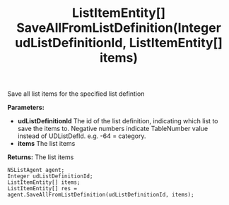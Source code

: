 ﻿---
uid: crmscript_ref_NSListAgent_SaveAllFromListDefinition
title: ListItemEntity[] SaveAllFromListDefinition(Integer udListDefinitionId, ListItemEntity[] items)
intellisense: NSListAgent.SaveAllFromListDefinition
keywords: NSListAgent, SaveAllFromListDefinition
so.topic: reference
---

Save all list items for the specified list defintion

**Parameters:**
 - **udListDefinitionId** The id of the list definition, indicating which list to save the items to. Negative numbers indicate TableNumber value instead of UDListDefId. e.g. -64 = category.
 - **items** The list items

**Returns:** The list items

```crmscript
NSListAgent agent;
Integer udListDefinitionId;
ListItemEntity[] items;
ListItemEntity[] res = agent.SaveAllFromListDefinition(udListDefinitionId, items);
```

